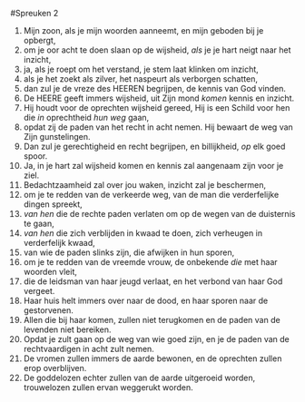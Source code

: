 #Spreuken 2
1. Mijn zoon, als je mijn woorden aanneemt, en mijn geboden bij je opbergt, 
2. om je oor acht te doen slaan op de wijsheid, *als* je je hart neigt naar het inzicht, 
3. ja, als je roept om het verstand, je stem laat klinken om inzicht, 
4. als je het zoekt als zilver, het naspeurt als verborgen schatten, 
5. dan zul je de vreze des HEEREN begrijpen, de kennis van God vinden. 
6. De HEERE geeft immers wijsheid, uit Zijn mond *komen* kennis en inzicht. 
7. Hij houdt voor de oprechten wijsheid gereed, Hij is een Schild voor hen die *in* oprechtheid *hun weg* gaan, 
8. opdat zij de paden van het recht in acht nemen. Hij bewaart de weg van Zijn gunstelingen. 
9. Dan zul je gerechtigheid en recht begrijpen, en billijkheid, *op* elk goed spoor. 
10. Ja, in je hart zal wijsheid komen en kennis zal aangenaam zijn voor je ziel. 
11. Bedachtzaamheid zal over jou waken, inzicht zal je beschermen, 
12. om je te redden van de verkeerde weg, van de man die verderfelijke dingen spreekt, 
13. *van hen* die de rechte paden verlaten om op de wegen van de duisternis te gaan, 
14. *van hen* die zich verblijden in kwaad te doen, zich verheugen in verderfelijk kwaad, 
15. van wie de paden slinks zijn, die afwijken in hun sporen, 
16. om je te redden van de vreemde vrouw, de onbekende *die* met haar woorden vleit, 
17. die de leidsman van haar jeugd verlaat, en het verbond van haar God vergeet. 
18. Haar huis helt immers over naar de dood, en haar sporen naar de gestorvenen. 
19. Allen die bij haar komen, zullen niet terugkomen en de paden van de levenden niet bereiken. 
20. Opdat je zult gaan op de weg van wie goed zijn, en je de paden van de rechtvaardigen in acht zult nemen. 
21. De vromen zullen immers de aarde bewonen, en de oprechten zullen erop overblijven. 
22. De goddelozen echter zullen van de aarde uitgeroeid worden, trouwelozen zullen ervan weggerukt worden.
